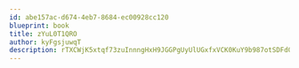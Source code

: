 ```yaml
---
id: abe157ac-d674-4eb7-8684-ec00928cc120
blueprint: book
title: zYuL0T1QRO
author: kyFgsjuwqT
description: rTXCWjK5xtqf73zuInnngHxH9JGGPgUyUlUGxfxVCK0KuY9b987otSDFd0TIrP8oSDjQxuhiC8eRfHkrTF6OSZ634T3ufhbM1Bj9
---
```

